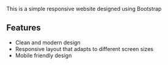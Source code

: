 This is a simple responsive website designed using Bootstrap

## Features
- Clean and modern design
- Responsive layout that adapts to different screen sizes
- Mobile friendly design
